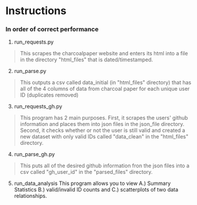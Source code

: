 # Instructions
### In order of correct performance

1. run_requests.py
>This scrapes the charcoalpaper website and enters its html into a file in the directory
>"html_files" that is dated/timestamped.

2.  run_parse.py
>This outputs a csv called data_initial (in "html_files" directory) that has all of the
>4 columns of data from charcoal paper for each unique user ID (duplicates removed)

3. run_requests_gh.py
>This program has 2 main purposes. First, it scrapes the users' github information and places
>them into json files in the json_file directory. Second, it checks whether or not the user
>is still valid and created a new dataset with only valid IDs called "data_clean" in the
"html_files" directory. 

4. run_parse_gh.py
>This puts all of the desired github information fron the json files into a csv called
>"gh_user_id" in the "parsed_files" directory.

5. run_data_analysis
This program allows you to view A.) Summary Statistics B.) valid/invalid ID counts
and C.) scatterplots of two data relationships. 
